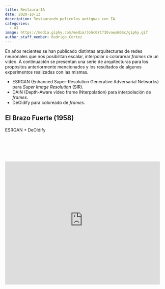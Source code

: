 ```yaml
---
title: RestaurarIA
date: 2020-10-13
description: Restaurando películas antiguas con IA
categories:
  - AI
image: https://media.giphy.com/media/3ohc0Y1TI0vawx60Sc/giphy.gif
author_staff_member: Rodrigo_Cortez
---
```

<style>
  iframe{
    padding-top:2vh;
    padding-bottom:3vh;
  }
</style>
En años recientes se han publicado distintas arquitecturas de redes neuronales que nos posibilitan escalar, interpolar o colorarear *frames* de un video. A continuación se presentan una serie de arquitecturas para los propósitos anteriormente mencionados y los resultados de algunos experimentos realizadas con las mismas.

* ESRGAN (Enhanced Super-Resolution Generative Adversarial Networks) para *Super Image Resolution* (SIR).
* DAIN (Depth-Aware video frame INterpolation) para interpolación de *frames*.
* DeOldify para coloreado de *frames*.

## El Brazo Fuerte (1958)

ESRGAN + DeOldify

<iframe width="100%" height="400" src="https://www.youtube-nocookie.com/embed/e7DWYhHvsY8" frameborder="0" allow="accelerometer; autoplay; clipboard-write; encrypted-media; gyroscope; picture-in-picture" allowfullscreen></iframe>


